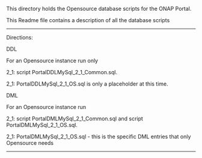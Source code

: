 This directory holds the Opensource database scripts for the ONAP Portal.

This Readme file contains a description of all the database scripts
  
***************************************************************************************************************************************

Directions: 

DDL

For an Opensource instance run only 

2_1: script PortalDDLMySql_2_1_Common.sql.

2_1: PortalDDLMySql_2_1_OS.sql is only a placeholder at this time.

DML

For an Opensource instance run  

2_1: script PortalDMLMySql_2_1_Common.sql and script PortalDMLMySql_2_1_OS.sql.

2_1: PortalDMLMySql_2_1_OS.sql - this is the specific DML entries that only Opensource needs
***************************************************************************************************************************************
